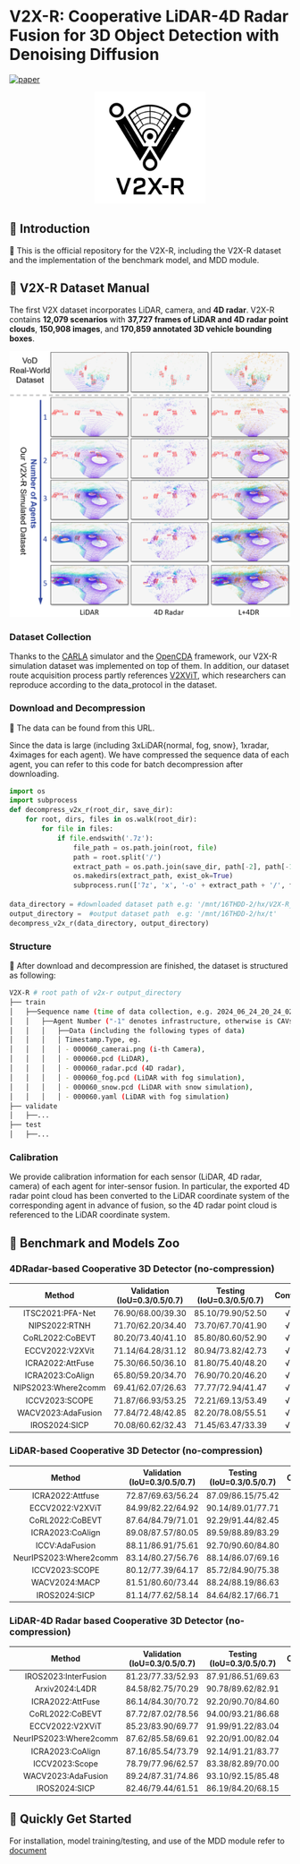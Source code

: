 # V2X-R: Cooperative LiDAR-4D Radar Fusion for 3D Object Detection with Denoising Diffusion 
[![paper](https://img.shields.io/badge/arXiv-Paper-<COLOR>.svg)](https://arxiv.org/abs/2411.08402)

<div align="center">
  <img src="images/logo.png" width="200"/>
</div>



## :balloon: Introduction
:wave: This is the official repository for the V2X-R, including the V2X-R dataset and the implementation of the benchmark model, and MDD module. 


## :balloon: V2X-R Dataset Manual 
The first V2X dataset incorporates LiDAR, camera, and **4D radar**. V2X-R contains **12,079 scenarios** with **37,727 frames of LiDAR and 4D radar point clouds**, **150,908 images**, and **170,859 annotated 3D vehicle bounding boxes**.
<div align="center">
  <img src="images/radar_sup.png" width="600"/>
</div>



### Dataset Collection
Thanks to the [CARLA](https://github.com/carla-simulator/carla) simulator and the [OpenCDA](https://github.com/ucla-mobility/OpenCDA) framework, our V2X-R simulation dataset was implemented on top of them. In addition, our dataset route acquisition process partly references [V2XViT](https://github.com/DerrickXuNu/v2x-vit), which researchers can reproduce according to the data_protocol in the dataset.

### Download and Decompression
:ledger: The data can be found from this URL. 

Since the data is large (including 3xLiDAR{normal, fog, snow}, 1xradar, 4ximages for each agent). We have compressed the sequence data of each agent, you can refer to this code for batch decompression after downloading.
```python
import os
import subprocess
def decompress_v2x_r(root_dir, save_dir):
    for root, dirs, files in os.walk(root_dir):
        for file in files:
            if file.endswith('.7z'):
                file_path = os.path.join(root, file)
                path = root.split('/')
                extract_path = os.path.join(save_dir, path[-2], path[-1], file[:-3])
                os.makedirs(extract_path, exist_ok=True)
                subprocess.run(['7z', 'x', '-o' + extract_path + '/', file_path])

data_directory = #downloaded dataset path e.g: '/mnt/16THDD-2/hx/V2X-R_Dataset(compressed)'
output_directory =  #output dataset path  e.g: '/mnt/16THDD-2/hx/t'
decompress_v2x_r(data_directory, output_directory)
```

### Structure
:open_file_folder: After download and decompression are finished, the dataset is structured as following:

```sh
V2X-R # root path of v2x-r output_directory 
├── train
│   ├──Sequence name (time of data collection, e.g. 2024_06_24_20_24_02)
│   │   ├──Agent Number ("-1" denotes infrastructure, otherwise is CAVs)
│   │   │   ├──Data (including the following types of data)
│   │   │   │ Timestamp.Type, eg.
│   │   │   │ - 000060_camerai.png (i-th Camera),
│   │   │   │ - 000060.pcd (LiDAR),
│   │   │   │ - 000060_radar.pcd (4D radar),
│   │   │   │ - 000060_fog.pcd (LiDAR with fog simulation),
│   │   │   │ - 000060_snow.pcd (LiDAR with snow simulation),
│   │   │   │ - 000060.yaml (LiDAR with fog simulation)
├── validate
│   ├──...
├── test
│   ├──...

```

### Calibration
We provide calibration information for each sensor (LiDAR, 4D radar, camera) of each agent for inter-sensor fusion. In particular, the exported 4D radar point cloud has been converted to the LiDAR coordinate system of the corresponding agent in advance of fusion, so the 4D radar point cloud is referenced to the LiDAR coordinate system.


## :balloon: Benchmark and Models Zoo
### 4DRadar-based Cooperative 3D Detector (no-compression)
| **Method** | **Validation (IoU=0.3/0.5/0.7)** | **Testing (IoU=0.3/0.5/0.7)** | **Config** |  **Model**  |
|:--------------------------------:|:--------------------------------:|:-----------------------------:|:----------:|:-----------:|
|         ITSC2021:PFA-Net         |         76.90/68.00/39.30        |       85.10/79.90/52.50       |      √     | coming |
|           NIPS2022:RTNH          |         71.70/62.20/34.40        |       73.70/67.70/41.90       |      √     | coming |
|          CoRL2022:CoBEVT         |         80.20/73.40/41.10        |       85.80/80.60/52.90       |      √     | coming |
|          ECCV2022:V2XVit         |         71.14/64.28/31.12        |       80.94/73.82/42.73       |      √     | coming |
|         ICRA2022:AttFuse         |         75.30/66.50/36.10        |       81.80/75.40/48.20       |      √     | coming |
|         ICRA2023:CoAlign         |         65.80/59.20/34.70        |       76.90/70.20/46.20       |      √     | coming |
|        NIPS2023:Where2comm       |         69.41/62.07/26.63        |       77.77/72.94/41.47       |      √     | coming |
|          ICCV2023:SCOPE          |         71.87/66.93/53.25        |       72.21/69.13/53.49       |      √     | coming |
|        WACV2023:AdaFusion        |         77.84/72.48/42.85        |       82.20/78.08/55.51       |      √     | coming |
|           IROS2024:SICP          |         70.08/60.62/32.43        |       71.45/63.47/33.39       |      √     | coming |

### LiDAR-based Cooperative 3D Detector (no-compression)
| **Method** | **Validation (IoU=0.3/0.5/0.7)** | **Testing (IoU=0.3/0.5/0.7)** | **Config** |  **Model**  |
|:------------------------------:|:--------------------------------:|:-----------------------------:|:----------:|:-----------:|
| ICRA2022:Attfuse               | 72.87/69.63/56.24                | 87.09/86.15/75.42             |      √     | coming |
| ECCV2022:V2XViT                | 84.99/82.22/64.92                | 90.14/89.01/77.71             |      √     | coming |
| CoRL2022:CoBEVT                | 87.64/84.79/71.01                | 92.29/91.44/82.45             |      √     | coming |
| ICRA2023:CoAlign               | 89.08/87.57/80.05                | 89.59/88.89/83.29             |      √     | coming |
| ICCV:AdaFusion                 | 88.11/86.91/75.61                | 92.70/90.60/84.80             |      √     | coming |
| NeurIPS2023:Where2comm         | 83.14/80.27/56.76                | 88.14/86.07/69.16             |      √     | coming |
| ICCV2023:SCOPE                 | 80.12/77.39/64.17                | 85.72/84.90/75.38             |      √     | coming |
| WACV2024:MACP                  | 81.51/80.60/73.44                | 88.24/88.19/86.63             |      √     | coming |
| IROS2024:SICP                  | 81.14/77.62/58.14                | 84.64/82.17/66.71             |      √     | coming |

### LiDAR-4D Radar based Cooperative 3D Detector (no-compression)
|       **Method**       | **Validation (IoU=0.3/0.5/0.7)** | **Testing (IoU=0.3/0.5/0.7)** | **Config** |  **Model**  |
|:----------------------:|:--------------------------------:|:-----------------------------:|:----------:|:-----------:|
|  IROS2023:InterFusion  |         81.23/77.33/52.93        |       87.91/86.51/69.63       |      √     | coming |
|     Arxiv2024:L4DR     |         84.58/82.75/70.29        |       90.78/89.62/82.91       |      √     | coming |
|    ICRA2022:AttFuse    |         86.14/84.30/70.72        |       92.20/90.70/84.60       |      √     | coming |
|     CoRL2022:CoBEVT    |         87.72/87.02/78.56        |       94.00/93.21/86.68       |      √     | coming |
|     ECCV2022:V2XViT    |         85.23/83.90/69.77        |       91.99/91.22/83.04       |      √     | coming |
| NeurIPS2023:Where2comm |         87.62/85.58/69.61        |       92.20/91.00/82.04       |      √     | coming |
|    ICRA2023:CoAlign    |         87.16/85.54/73.79        |       92.14/91.21/83.77       |      √     | coming |
|     ICCV2023:Scope     |         78.79/77.96/62.57        |       83.38/82.89/70.00       |      √     | coming |
|   WACV2023:AdaFusion   |         89.24/87.31/74.86        |       93.10/92.15/85.48       |      √     | coming |
|      IROS2024:SICP     |         82.46/79.44/61.51        |       86.19/84.20/68.15       |      √     | coming |

## :balloon: Quickly Get Started
For installation, model training/testing, and use of the MDD module refer to [document](V2X-R/README.md)

